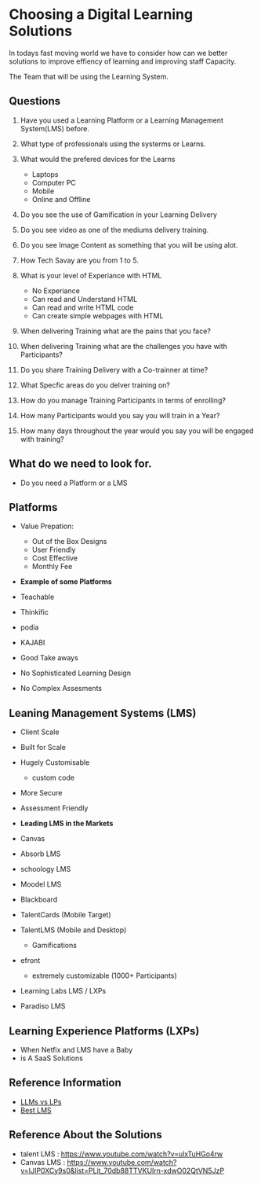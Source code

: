 # Choosing a Digital Learning Solutions
In todays fast moving world we have to consider how can we better solutions to improve effiency of learning and improving staff Capacity. 

The Team that will be using the Learning System. 

## Questions 
 1. Have you used a Learning Platform or a Learning Management System(LMS) before. 
 2.  What type of professionals using the systerms or Learns. 
 3. What would the prefered devices for the Learns 
     - Laptops
     - Computer PC 
     - Mobile 
     - Online and Offline 

 4. Do you see the use of Gamification in your Learning Delivery 
 5. Do you see video as one of the mediums delivery training. 
 6. Do you see Image Content as something that you will be using alot. 
 7. How Tech Savay are you from 1 to 5. 
 8. What is your level of Experiance with HTML 
     - No Experiance 
     - Can read and Understand HTML 
     - Can read and write HTML code 
     - Can create simple webpages with HTML

 9. When delivering Training what are the pains that you face? 
 10. When delivering Training what are the challenges you have with Participants?
 11. Do you share Training Delivery with a Co-trainner at time?
 12. What Specfic areas do you delver training on?
 13. How do you manage Training Participants in terms of enrolling?
 14. How many Participants would you say you will train in a Year?
 15. How many days throughout the year would you say you will be engaged with training?





## What do we need to look for. 
- Do you need a Platform or a LMS 

## Platforms 
 - Value Prepation:
 	- Out of the Box Designs 
 	- User Friendly 
 	- Cost Effective 
 	 - Monthly Fee

 - **Example of some Platforms** 
  - Teachable 
  - Thinkific 
  - podia 
  - KAJABI 

 - Good Take aways 
  - No Sophisticated Learning Design 
  - No Complex Assesments 

## Leaning Management Systems (LMS) 
 - Client Scale 
 - Built for Scale 
 - Hugely Customisable 
     - custom code 
 - More Secure 
 - Assessment Friendly 

 - **Leading LMS in the Markets** 
  - Canvas
  - Absorb LMS 
  - schoology LMS 
  - Moodel LMS
  - Blackboard
  - TalentCards (Mobile Target)
  - TalentLMS (Mobile and Desktop)
    - Gamifications 
  - efront 
    - extremely customizable (1000+ Participants)
  - Learning Labs LMS / LXPs
  - Paradiso LMS  

## Learning Experience Platforms (LXPs)
 - When Netfix and LMS have a Baby 
 - is A SaaS Solutions 



## Reference Information 
- [LLMs vs LPs](https://www.youtube.com/watch?v=ahDA0v9aA8Q)
- [Best LMS](https://www.youtube.com/watch?v=n-zxq3Itg6w)



## Reference About the Solutions 
- talent LMS : https://www.youtube.com/watch?v=ulxTuHGo4rw
- Canvas LMS : https://www.youtube.com/watch?v=IJIP0XCy9s0&list=PLit_70db88TTVKUlrn-xdwO02QtVN5JzP




